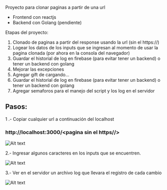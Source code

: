 Proyecto para clonar paginas a partir de una url

<ul>
  <li>Frontend con reactjs</li>
  <li>Backend con Golang (pendiente)</li>
</ul>


Etapas del proyecto:
<ol>
  <li>Clonado de paginas a partir del response usando la url (sin el https://)</li>
  <li>Logear los datos de los inputs que se ingresan al momento de usar la pagina clonada (por ahora en la consola del          navegador)</li>
  <li>Guardar el historial de log en firebase (para evitar tener un backend) o tener un backend con golang</li>
  
  <li>Mejorar las excepciones</li>
  <li>Agregar gift de cargando...</li>
  <li>Guardar el historial de log en firebase (para evitar tener un backend) o tener un backend con golang</li>
  
  <li>Agregar semaforos para el manejo del script y los log en el servidor</li>
</ol>

<h2>Pasos:</h2>
1 .- Copiar cualquier url a continuación del localhost

### http://localhost:3000/<pagina sin el https//>

![Alt text](capturas/captura_pagina_copiada.png?raw=true "Title")

2.- Ingresar algunos caracteres en los inputs que se encuentren.

![Alt text](capturas/captura_dato_input.png?raw=true "Title")

3.- Ver en el servidor un archivo log que llevara el registro de cada cambio

![Alt text](capturas/captura_log.png?raw=true "Title")
